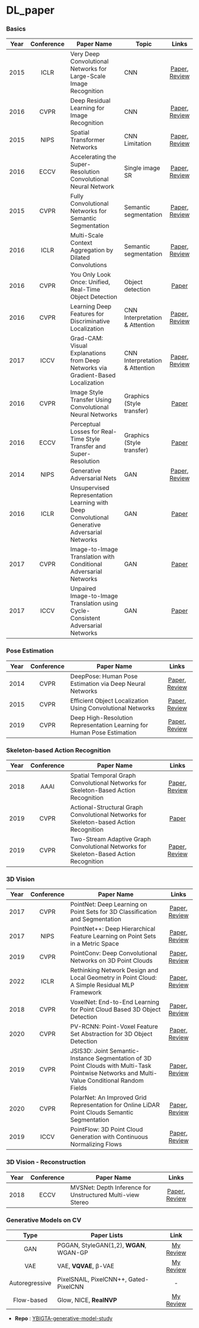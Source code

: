 # DL_paper

### Basics
|Year|Conference|Paper Name|Topic|Links|
|:---:|:---:|---|---|:---:|
|2015|ICLR|Very Deep Convolutional Networks for Large-Scale Image Recognition|CNN|[Paper](https://arxiv.org/pdf/1409.1556.pdf), [Review](https://github.com/jeonggg119/DL_paper/issues/2)|
|2016|CVPR|Deep Residual Learning for Image Recognition|CNN|[Paper](https://arxiv.org/pdf/1512.03385.pdf), [Review](https://github.com/jeonggg119/DL_paper/issues/21)|
|2015|NIPS|Spatial Transformer Networks|CNN Limitation|[Paper](https://arxiv.org/pdf/1506.02025.pdf), [Review](https://github.com/jeonggg119/DL_paper/issues/3)|
|2016|ECCV|Accelerating the Super-Resolution Convolutional Neural Network|Single image SR|[Paper](https://arxiv.org/pdf/1608.00367.pdf), [Review](https://github.com/jeonggg119/DL_paper/issues/23)|
|2015|CVPR|Fully Convolutional Networks for Semantic Segmentation|Semantic segmentation|[Paper](https://www.cv-foundation.org/openaccess/content_cvpr_2015/papers/Long_Fully_Convolutional_Networks_2015_CVPR_paper.pdf), [Review](https://github.com/jeonggg119/DL_paper/issues/6)|
|2016|ICLR|Multi-Scale Context Aggregation by Dilated Convolutions|Semantic segmentation|[Paper](https://arxiv.org/pdf/1511.07122.pdf), [Review](https://github.com/jeonggg119/DL_paper/issues/7)|
|2016|CVPR|You Only Look Once: Unified, Real-Time Object Detection|Object detection|[Paper](https://arxiv.org/pdf/1506.02640.pdf)|
|2016|CVPR|Learning Deep Features for Discriminative Localization|CNN Interpretation & Attention|[Paper](http://arxiv.org/pdf/1512.04150.pdf), [Review](https://github.com/jeonggg119/DL_paper/issues/5)|
|2017|ICCV|Grad-CAM: Visual Explanations from Deep Networks via Gradient-Based Localization|CNN Interpretation & Attention|[Paper](https://arxiv.org/pdf/1610.02391.pdf), [Review](https://github.com/jeonggg119/DL_paper/issues/4)|
|2016|CVPR|Image Style Transfer Using Convolutional Neural Networks|Graphics (Style transfer)|[Paper](https://www.cv-foundation.org/openaccess/content_cvpr_2016/papers/Gatys_Image_Style_Transfer_CVPR_2016_paper.pdf)|
|2016|ECCV|Perceptual Losses for Real-Time Style Transfer and Super-Resolution|Graphics (Style transfer)|[Paper](https://arxiv.org/pdf/1603.08155.pdf)|
|2014|NIPS|Generative Adversarial Nets|GAN|[Paper](https://proceedings.neurips.cc/paper/2014/file/5ca3e9b122f61f8f06494c97b1afccf3-Paper.pdf), [Review](https://github.com/jeonggg119/DL_paper/issues/19)|
|2016|ICLR|Unsupervised Representation Learning with Deep Convolutional Generative Adversarial Networks|GAN|[Paper](https://arxiv.org/pdf/1511.06434.pdf)|
|2017|CVPR|Image-to-Image Translation with Conditional Adversarial Networks|GAN|[Paper](http://arxiv.org/pdf/1611.07004.pdf)|
|2017|ICCV|Unpaired Image-to-Image Translation using Cycle-Consistent Adversarial Networks|GAN|[Paper](http://arxiv.org/pdf/1703.10593.pdf)|

### Pose Estimation
|Year|Conference|Paper Name|Links|
|:---:|:---:|---|:---:|
|2014|CVPR|DeepPose: Human Pose Estimation via Deep Neural Networks|[Paper](https://arxiv.org/pdf/1312.4659.pdf), [Review](https://github.com/jeonggg119/DL_paper/issues/8)|
|2015|CVPR|Efficient Object Localization Using Convolutional Networks|[Paper](https://arxiv.org/abs/1411.4280), [Review](https://github.com/jeonggg119/DL_paper/issues/11)|
|2019|CVPR|Deep High-Resolution Representation Learning for Human Pose Estimation|[Paper](https://arxiv.org/pdf/1902.09212.pdf), [Review](https://github.com/jeonggg119/DL_paper/issues/12)|

### Skeleton-based Action Recognition
|Year|Conference|Paper Name|Links|
|:---:|:---:|---|:---:|
|2018|AAAI|Spatial Temporal Graph Convolutional Networks for Skeleton-Based Action Recognition|[Paper](https://arxiv.org/abs/1801.07455.pdf), [Review](https://github.com/jeonggg119/DL_paper/issues/36)|
|2019|CVPR|Actional-Structural Graph Convolutional Networks for Skeleton-based Action Recognition|[Paper](https://arxiv.org/pdf/1904.12659.pdf)|
|2019|CVPR|Two-Stream Adaptive Graph Convolutional Networks for Skeleton-Based Action Recognition|[Paper](https://arxiv.org/abs/1805.07694.pdf), [Review](https://github.com/jeonggg119/DL_paper/issues/37)|

### 3D Vision
|Year|Conference|Paper Name|Links|
|:---:|:---:|---|:---:|
|2017|CVPR|PointNet: Deep Learning on Point Sets for 3D Classification and Segmentation|[Paper](https://arxiv.org/pdf/1612.00593.pdf), [Review](https://github.com/jeonggg119/DL_paper/issues/24)|
|2017|NIPS|PointNet++: Deep Hierarchical Feature Learning on Point Sets in a Metric Space|[Paper](https://arxiv.org/abs/1706.02413.pdf), [Review](https://github.com/jeonggg119/DL_paper/issues/25)|
|2019|CVPR|PointConv: Deep Convolutional Networks on 3D Point Clouds|[Paper](https://arxiv.org/abs/1811.07246.pdf), [Review](https://github.com/jeonggg119/DL_paper/issues/27)|
|2022|ICLR|Rethinking Network Design and Local Geometry in Point Cloud: A Simple Residual MLP Framework|[Paper](https://arxiv.org/pdf/2202.07123.pdf), [Review](https://github.com/jeonggg119/DL_paper/issues/28)|
|2018|CVPR|VoxelNet: End-to-End Learning for Point Cloud Based 3D Object Detection|[Paper](https://arxiv.org/abs/1711.06396.pdf), [Review](https://github.com/jeonggg119/DL_paper/issues/29)|
|2020|CVPR|PV-RCNN: Point-Voxel Feature Set Abstraction for 3D Object Detection|[Paper](https://arxiv.org/abs/1912.13192.pdf), [Review](https://github.com/jeonggg119/DL_paper/issues/30)|
|2019|CVPR|JSIS3D: Joint Semantic-Instance Segmentation of 3D Point Clouds with Multi-Task Pointwise Networks and Multi-Value Conditional Random Fields|[Paper](https://arxiv.org/pdf/1904.00699.pdf), [Review](https://github.com/jeonggg119/DL_paper/issues/31)|
|2020|CVPR|PolarNet: An Improved Grid Representation for Online LiDAR Point Clouds Semantic Segmentation|[Paper](https://arxiv.org/pdf/2003.14032.pdf), [Review](https://github.com/jeonggg119/DL_paper/issues/33)|
|2019|ICCV|PointFlow: 3D Point Cloud Generation with Continuous Normalizing Flows|[Paper](https://arxiv.org/abs/1906.12320.pdf), [Review](https://github.com/jeonggg119/DL_paper/issues/34)|

### 3D Vision - Reconstruction
|Year|Conference|Paper Name|Links|
|:---:|:---:|---|:---:|
|2018|ECCV|MVSNet: Depth Inference for Unstructured Multi-view Stereo|[Paper](https://arxiv.org/abs/1804.02505.pdf), [Review](https://github.com/jeonggg119/DL_paper/issues/35)|

### Generative Models on CV
|Type|Paper Lists|Link|
|:---:|---|:---:|
|GAN|PGGAN, StyleGAN(1,2), **WGAN**, WGAN-GP|[My Review](https://github.com/oddqueue/YBIGTA-generative-model/blob/main/GAN/WGAN.ipynb)|
|VAE|VAE, **VQVAE**, β-VAE|[My Review](https://github.com/oddqueue/YBIGTA-generative-model/blob/main/VAE/VQVAE.ipynb)|
|Autoregressive|PixelSNAIL, PixelCNN++, Gated-PixelCNN|-|
|Flow-based|Glow, NICE, **RealNVP**|[My Review](https://github.com/oddqueue/YBIGTA-generative-model/blob/main/Flow-based/RealNVP.ipynb)|
- **Repo** : [YBIGTA-generative-model-study](https://github.com/oddqueue/YBIGTA-generative-model)
